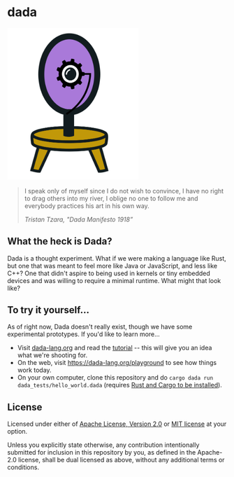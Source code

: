 # dada


<img src="https://raw.githubusercontent.com/dada-lang/dada-artwork/main/dada.svg" width="300" alt="Tzara"></img>

> I speak only of myself since I do not wish to convince, I have no right to drag others into my river, I oblige no one to follow me and everybody practices his art in his own way.
>
> *Tristan Tzara, "Dada Manifesto 1918”*

## What the heck is Dada?

Dada is a thought experiment. What if we were making a language like Rust, but one that was meant to feel more like Java or JavaScript, and less like C++? One that didn't aspire to being used in kernels or tiny embedded devices and was willing to require a minimal runtime. What might that look like?

## To try it yourself...

As of right now, Dada doesn't really exist, though we have some experimental prototypes. If you'd like to learn more...

* Visit [dada-lang.org](https://dada-lang.org) and read the [tutorial](https://dada-lang.org/docs/dyn_tutorial.html) -- this will give you an idea what we're shooting for.
* On the web, visit https://dada-lang.org/playground to see how things work today.
* On your own computer, clone this repository and do `cargo dada run dada_tests/hello_world.dada` (requires [Rust and Cargo to be installed](https://doc.rust-lang.org/cargo/getting-started/installation.html)).

## License

Licensed under either of [Apache License, Version 2.0][apache] or [MIT license][mit] at your option.

Unless you explicitly state otherwise, any contribution intentionally submitted for inclusion in this repository by you, as defined in the Apache-2.0 license, shall be dual licensed as above, without any additional terms or conditions.

[apache]: LICENSE-APACHE
[mit]: LICENSE-MIT
